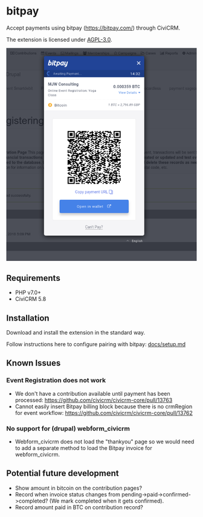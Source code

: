 # bitpay

Accept payments using bitpay (https://bitpay.com/) through CiviCRM.

The extension is licensed under [AGPL-3.0](LICENSE.txt).

![Screenshot](/docs/images/bitpay_invoicewaiting.png)

## Requirements

* PHP v7.0+
* CiviCRM 5.8

## Installation

Download and install the extension in the standard way.

Follow instructions here to configure pairing with bitpay: [docs/setup.md](/docs/setup.md)


## Known Issues
### Event Registration does not work
* We don't have a contribution available until payment has been processed: https://github.com/civicrm/civicrm-core/pull/13763
* Cannot easily insert Bitpay billing block because there is no crmRegion for event workflow: https://github.com/civicrm/civicrm-core/pull/13762

### No support for (drupal) webform_civicrm
* Webform_civicrm does not load the "thankyou" page so we would need to add a separate method to load the Bitpay invoice for webform_civicrm.


## Potential future development
* Show amount in bitcoin on the contribution pages?
* Record when invoice status changes from pending->paid->confirmed->completed? (We mark completed when it gets confirmed).
* Record amount paid in BTC on contribution record?
